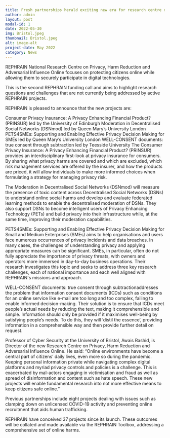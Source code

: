 ```yaml
---
title: Fresh partnerships herald exciting new era for research centre dedicated to online protection
author: admin
layout: post
modal-id: 1
date: 2022-05-30
img: Bristol.jpeg
thumbnail: Bristol.jpeg
alt: image-alt
project-date: May 2022
category: News
---
```


REPHRAIN National Research Centre on Privacy, Harm Reduction and Adversarial Influence Online focuses on protecting citizens online while allowing them to securely participate in digital technologies.

This is the second REPHRAIN funding call and aims to highlight research questions and challenges that are not currently being addressed by active REPHRAIN projects.
<img src="{{site.url}}/img/portfolio/Bristol.jpeg" alt="" class="float-right">

REPHRAIN is pleased to announce that the new projects are:

Consumer Privacy Insurance: A Privacy Enhancing Financial Product? (PRINSUR) led by the University of Edinburgh
Moderation in Decentralised Social Networks (DSNmod) led by Queen Mary’s University London
PETS4SMEs: Supporting and Enabling Effective Privacy Decision Making for SMEs led by Queen Mary’s University London
WELL-CONSENT documents: true consent through subtraction led by Teesside University
The Consumer Privacy Insurance: A Privacy Enhancing Financial Product? (PRINSUR) provides an interdisciplinary first-look at privacy insurance for consumers. By sharing what privacy harms are covered and which are excluded, which risk management services are offered by the insurer, and how the products are priced, it will allow individuals to make more informed choices when formulating a strategy for managing privacy risk.

The Moderation in Decentralised Social Networks (DSNmod) will measure the presence of toxic content across Decentralised Social Networks (DSNs) to understand online social harms and develop and evaluate federated learning methods to enable the decentralised moderation of DSNs. They also support DSNs to become intelligent users of Privacy Enhancing Technology (PETs) and build privacy into their infrastructure while, at the same time, improving their moderation capabilities.

PETS4SMEs: Supporting and Enabling Effective Privacy Decision Making for Small and Medium Enterprises (SMEs) aims to help organisations and users face numerous occurrences of privacy incidents and data breaches. In many cases, the challenges of understanding privacy and applying appropriate measures can be significant. SMEs, in particular, often do not fully appreciate the importance of privacy threats, with owners and operators more immersed in day-to-day business operations. Their research investigates this topic and seeks to address three key research challenges, each of national importance and each well aligned with REPHRAIN's missions and approach.

WELL-CONSENT documents: true consent through subtractionaddresses the problem that information consent documents (ICDs) such as conditions for an online service like e-mail are too long and too complex, failing to enable informed decision-making. Their solution is to ensure that ICDs meet people’s actual needs by reducing the text, making it comprehensible and simple. Information should only be provided if it maximises well-being by satisfying people’s needs. To do this, they will ‘distil the essence’, providing information in a comprehensible way and then provide further detail on request.

Professor of Cyber Security at the University of Bristol, Awais Rashid, is Director of the new Research Centre on Privacy, Harm Reduction and Adversarial Influence Online. He said: “Online environments have become a central part of citizens’ daily lives, even more so during the pandemic. Keeping personal information private while navigating complex digital platforms and myriad privacy controls and policies is a challenge. This is exacerbated by mal-actors engaging in victimisation and fraud as well as spread of disinformation and content such as hate speech. These new projects will enable fundamental research into not more effective means to keep citizens safe online.”

Previous partnerships include eight projects dealing with issues such as clamping down on unlicensed COVID-19 activity and preventing online recruitment that aids human trafficking.

REPHRAIN have conceived 37 projects since its launch. These outcomes will be collated and made available via the REPHRAIN Toolbox, addressing a comprehensive set of online harms.
